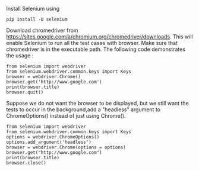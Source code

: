 Install Selenium using

	pip install -U selenium

Download chromedriver from https://sites.google.com/a/chromium.org/chromedriver/downloads. This will enable Selenium to run all the test cases with browser. Make sure that chromedriver is in the executable path. The following code demonstrates the usage :

	from selenium import webdriver
	from selenium.webdriver.common.keys import Keys
	browser = webdriver.Chrome()
	browser.get('http://www.google.com')
	print(browser.title)
	browser.quit()

Suppose we do not want the browser to be displayed, but we still want the tests to occur in the background,add a "headless" argument to ChromeOptions() instead of just using Chrome(). 

	from selenium import webdriver
	from selenium.webdriver.common.keys import Keys
	options = webdriver.ChromeOptions()
	options.add_argument('headless')
	browser = webdriver.Chrome(options = options)
	browser.get("http://www.google.com")
	print(browser.title)
	browser.close()

